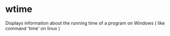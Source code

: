 # wtime
Displays information about the running time of a program on Windows ( like command 'time' on linux )
